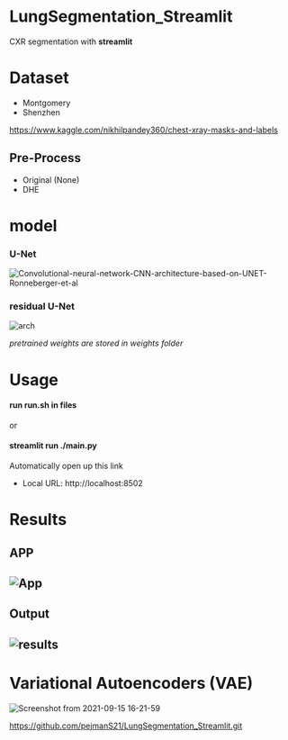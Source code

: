 # LungSegmentation_Streamlit
CXR segmentation with **streamlit**

# Dataset
* Montgomery
* Shenzhen

https://www.kaggle.com/nikhilpandey360/chest-xray-masks-and-labels

## Pre-Process
* Original (None)
* DHE

# model
### U-Net

![Convolutional-neural-network-CNN-architecture-based-on-UNET-Ronneberger-et-al](https://user-images.githubusercontent.com/73995528/133255424-8fc99c61-e163-4f27-bd24-2760102ee121.png)

### residual U-Net

![arch](https://user-images.githubusercontent.com/73995528/133255516-5b2183ac-ebdc-4795-b8fd-e2481793c0e9.png)

_pretrained weights are stored in weights folder_

# Usage
#### run **run.sh** in files
or 
#### streamlit run ./main.py
Automatically open up this link
* Local URL: http://localhost:8502

# Results
## APP 
![App](https://user-images.githubusercontent.com/73995528/133257206-7e2f8ea7-b7c9-48e2-b7a0-8806052bdd4a.png)
------------------------------------------------------------------

## Output
![results](https://user-images.githubusercontent.com/73995528/133257338-38b94363-39ff-43fa-9d41-161344a644ce.png)
------------------------------------------------------------------

# Variational Autoencoders (VAE)
![Screenshot from 2021-09-15 16-21-59](https://user-images.githubusercontent.com/73995528/133428563-3f6eb493-824f-4498-a586-7eb6acdfc103.png)

https://github.com/pejmanS21/LungSegmentation_Streamlit.git
